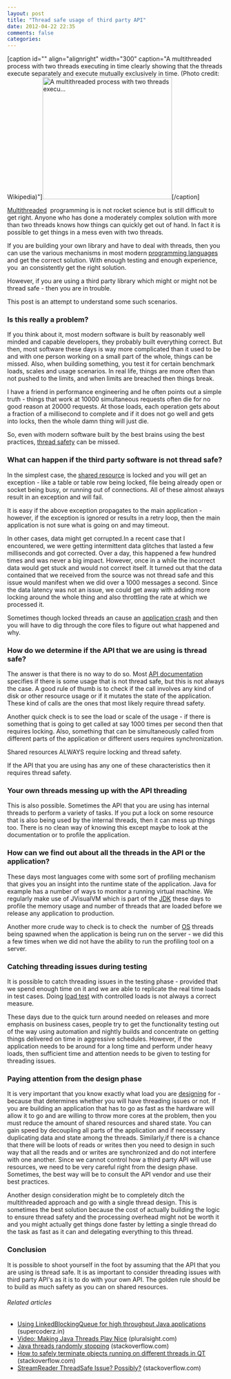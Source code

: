 ```yaml
---
layout: post
title: "Thread safe usage of third party API"
date: 2012-04-22 22:35
comments: false
categories:
---
```


[caption id="" align="alignright" width="300" caption="A multithreaded process with two threads executing in time clearly showing that the threads execute separately and execute mutually exclusively in time. (Photo credit: Wikipedia)"]<a href="http://commons.wikipedia.org/wiki/File:Multithreaded_process.svg" target="_blank"><img class="zemanta-img-inserted zemanta-img-configured" title="A multithreaded process with two threads execu..." src="http://upload.wikimedia.org/wikipedia/commons/thumb/a/a5/Multithreaded_process.svg/300px-Multithreaded_process.svg.png" alt="A multithreaded process with two threads execu..." width="300" height="283" /></a>[/caption]

<a class="zem_slink" title="Thread (computer science)" href="http://en.wikipedia.org/wiki/Thread_%28computer_science%29" rel="wikipedia" target="_blank">Multithreaded</a>  programming is is not rocket science but is still difficult to get right. Anyone who has done a moderately complex solution with more than two threads knows how things can quickly get out of hand. In fact it is possible to get things in a mess even with two threads.

If you are building your own library and have to deal with threads, then you can use the various mechanisms in most modern <a class="zem_slink" title="Programming language" href="http://en.wikipedia.org/wiki/Programming_language" rel="wikipedia" target="_blank">programming languages</a> and get the correct solution. With enough testing and enough experience, you  an consistently get the right solution.

However, if you are using a third party library which might or might not be thread safe - then you are in trouble.

This post is an attempt to understand some such scenarios.

<!--more-->
<h3>Is this really a problem?</h3>
If you think about it, most modern software is built by reasonably well minded and capable developers, they probably built everything correct. But then, most software these days is way more complicated than it used to be and with one person working on a small part of the whole, things can be missed. Also, when building something, you test it for certain benchmark loads, scales and usage scenarios. In real life, things are more often than not pushed to the limits, and when limits are breached then things break.

I have a friend in performance engineering and he often points out a simple truth - things that work at 10000 simultaneous requests often die for no good reason at 20000 requests. At those loads, each operation gets about a fraction of a millisecond to complete and if it does not go well and gets into locks, then the whole damn thing will just die.

So, even with modern software built by the best brains using the best practices, <a class="zem_slink" title="Thread safety" href="http://en.wikipedia.org/wiki/Thread_safety" rel="wikipedia" target="_blank">thread safety</a> can be missed.
<h3>What can happen if the third party software is not thread safe?</h3>
In the simplest case, the <a class="zem_slink" title="Shared resource" href="http://en.wikipedia.org/wiki/Shared_resource" rel="wikipedia" target="_blank">shared resource</a> is locked and you will get an exception - like a table or table row being locked, file being already open or socket being busy, or running out of connections. All of these almost always result in an exception and will fail.

It is easy if the above exception propagates to the main application - however, if the exception is ignored or results in a retry loop, then the main application is not sure what is going on and may timeout.

In other cases, data might get corrupted.In a recent case that I encountered, we were getting intermittent data glitches that lasted a few milliseconds and got corrected. Over a day, this happened a few hundred times and was never a big impact. However, once in a while the incorrect data would get stuck and would not correct itself. It turned out that the data contained that we received from the source was not thread safe and this issue would manifest when we did over a 1000 messages a second. Since the data latency was not an issue, we could get away with adding more locking around the whole thing and also throttling the rate at which we processed it.

Sometimes though locked threads an cause an <a class="zem_slink" title="Crash (computing)" href="http://en.wikipedia.org/wiki/Crash_%28computing%29" rel="wikipedia" target="_blank">application crash</a> and then you will have to dig through the core files to figure out what happened and why.
<h3>How do we determine if the API that we are using is thread safe?</h3>
The answer is that there is no way to do so. Most <a class="zem_slink" title="Application programming interface" href="http://en.wikipedia.org/wiki/Application_programming_interface" rel="wikipedia" target="_blank">API documentation</a> specifies if there is some usage that is not thread safe, but this is not always the case. A good rule of thumb is to check if the call involves any kind of disk or other resource usage or if it mutates the state of the application. These kind of calls are the ones that most likely require thread safety.

Another quick check is to see the load or scale of the usage - if there is something that is going to get called at say 1000 times per second then that requires locking. Also, something that can be simultaneously called from different parts of the application or different users requires synchronization.

Shared resources ALWAYS require locking and thread safety.

If the API that you are using has any one of these characteristics then it requires thread safety.
<h3>Your own threads messing up with the API threading</h3>
This is also possible. Sometimes the API that you are using has internal threads to perform a variety of tasks. If you put a lock on some resource that is also being used by the internal threads, then it can mess up things too. There is no clean way of knowing this except maybe to look at the documentation or to profile the application.
<h3>How can we find out about all the threads in the API or the application?</h3>
These days most languages come with some sort of profiling mechanism that gives you an insight into the runtime state of the application. Java for example has a number of ways to monitor a running virtual machine. We regularly make use of JVisualVM which is part of the <a class="zem_slink" title="Java Development Kit" href="https://jdk6.dev.java.net/" rel="homepage" target="_blank">JDK</a> these days to profile the memory usage and number of threads that are loaded before we release any application to production.

Another more crude way to check is to check the  number of <a class="zem_slink" title="Operating system" href="http://en.wikipedia.org/wiki/Operating_system" rel="wikipedia" target="_blank">OS</a> threads being spawned when the application is being run on the server - we did this a few times when we did not have the ability to run the profiling tool on a server.
<h3>Catching threading issues during testing</h3>
It is possible to catch threading issues in the testing phase - provided that we spend enough time on it and we are able to replicate the real time loads in test cases. Doing <a class="zem_slink" title="Load testing" href="http://en.wikipedia.org/wiki/Load_testing" rel="wikipedia" target="_blank">load test</a> with controlled loads is not always a correct measure.

These days due to the quick turn around needed on releases and more emphasis on business cases, people try to get the functionality testing out of the way using automation and nightly builds and concentrate on getting things delivered on time in aggressive schedules. However, if the application needs to be around for a long time and perform under heavy loads, then sufficient time and attention needs to be given to testing for threading issues.
<h3>Paying attention from the design phase</h3>
It is very important that you know exactly what load you are <a class="zem_slink" title="Design" href="http://en.wikipedia.org/wiki/Design" rel="wikipedia" target="_blank">designing</a> for - because that determines whether you will have threading issues or not. If you are building an application that has to go as fast as the hardware will allow it to go and are willing to throw more cores at the problem, then you must reduce the amount of shared resources and shared state. You can gain speed by decoupling all parts of the application and if necessary duplicating data and state among the threads. Similarly,if there is a chance that there will be loots of reads or writes then you need to design in such way that all the reads and or writes are synchronized and do not interfere with one another. Since we cannot control how a third party API will use resources, we need to be very careful right from the design phase. Sometimes, the best way will be to consult the API vendor and use their best practices.

Another design consideration might be to completely ditch the multithreaded approach and go with a single thread design. This is sometimes the best solution because the cost of actually building the logic to ensure thread safety and the processing overhead might not be worth it and you might actually get things done faster by letting a single thread do the task as fast as it can and delegating everything to this thread.
<h3>Conclusion</h3>
It is possible to shoot yourself in the foot by assuming that the API that you are using is thread safe. It is as important to consider threading issues with third party API's as it is to do with your own API. The golden rule should be to build as much safety as you can on shared resources.
<h6 class="zemanta-related-title" style="font-size:1em;">Related articles</h6>
<ul class="zemanta-article-ul">
	<li class="zemanta-article-ul-li"><a href="http://supercoderz.in/2012/02/04/using-linkedblockingqueue-for-high-throughput-java-applications/" target="_blank">Using LinkedBlockingQueue for high throughput Java applications</a> (supercoderz.in)</li>
	<li class="zemanta-article-ul-li"><a href="http://blog.pluralsight.com/2012/04/13/video-making-java-threads-play-nice/" target="_blank">Video: Making Java Threads Play Nice</a> (pluralsight.com)</li>
	<li class="zemanta-article-ul-li"><a href="http://stackoverflow.com/questions/9671515/java-threads-randomly-stopping" target="_blank">Java threads randomly stopping</a> (stackoverflow.com)</li>
	<li class="zemanta-article-ul-li"><a href="http://stackoverflow.com/questions/9549418/how-to-safely-terminate-objects-running-on-different-threads-in-qt" target="_blank">How to safely terminate objects running on different threads in QT</a> (stackoverflow.com)</li>
	<li class="zemanta-article-ul-li"><a href="http://stackoverflow.com/questions/9147082/streamreader-threadsafe-issue-possibly" target="_blank">StreamReader ThreadSafe Issue? Possibly?</a> (stackoverflow.com)</li>
</ul>